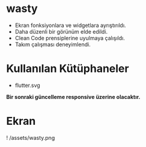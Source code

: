 # wasty
- Ekran fonksiyonlara ve widgetlara ayrıştırıldı.
- Daha düzenli bir görünüm elde edildi.
- Clean Code prensiplerine uyulmaya çalışıldı.
- Takım çalışması deneyimlendi.
# Kullanılan Kütüphaneler
- flutter.svg
 
**Bir sonraki güncelleme responsive üzerine olacaktır.**
# Ekran
! /assets/wasty.png
